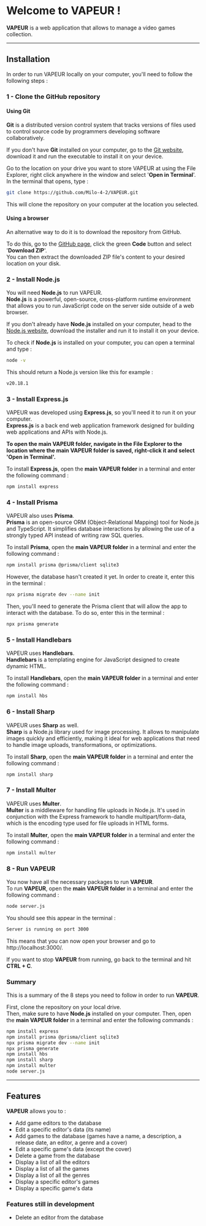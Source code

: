 # Welcome to **VAPEUR** !  
**VAPEUR** is a web application that allows to manage a video games collection.

---

## Installation

In order to run VAPEUR locally on your computer, you'll need to follow the following steps :

### 1 - Clone the GitHub repository

#### Using Git

**Git** is a distributed version control system that tracks versions of files used to control source code by programmers developing software collaboratively.

If you don't have **Git** installed on your computer, go to the [Git website](https://git-scm.com/), download it and run the executable to install it on your device.

Go to the location on your drive you want to store VAPEUR at using the File Explorer, right click anywhere in the window and select '**Open in Terminal**'. In the terminal that opens, type :

```bash
git clone https://github.com/Milo-4-2/VAPEUR.git
```

This will clone the repository on your computer at the location you selected.

#### Using a browser

An alternative way to do it is to download the repository from GitHub.

To do this, go to the [GitHub page](https://github.com/Milo-4-2/VAPEUR.git), click the green **Code** button and select '**Download ZIP**'.  
You can then extract the downloaded ZIP file's content to your desired location on your disk.

### 2 - Install Node.js

You will need **Node.js** to run VAPEUR.  
**Node.js** is a powerful, open-source, cross-platform runtime environment that allows you to run JavaScript code on the server side outside of a web browser.

If you don't already have **Node.js** installed on your computer, head to the [Node.js website](https://nodejs.org/en), download the installer and run it to install it on your device.

To check if **Node.js** is installed on your computer, you can open a terminal and type :

```bash
node -v
```

This should return a Node.js version like this for example : 

```bash
v20.18.1
```

### 3 - Install Express.js

VAPEUR was developed using **Express.js**, so you'll need it to run it on your computer.  
**Express.js** is a back end web application framework designed for building web applications and APIs with Node.js.

**To open the main VAPEUR folder, navigate in the File Explorer to the location where the main VAPEUR folder is saved, right-click it and select 'Open in Terminal'.** 

To install **Express.js**, open the **main VAPEUR folder** in a terminal and enter the following command :



```bash
npm install express
```

### 4 - Install Prisma

VAPEUR also uses **Prisma**.  
**Prisma** is an open-source ORM (Object-Relational Mapping) tool for Node.js and TypeScript. It simplifies database interactions by allowing the use of a strongly typed API instead of writing raw SQL queries.

To install **Prisma**, open the **main VAPEUR folder** in a terminal and enter the following command :

```bash
npm install prisma @prisma/client sqlite3
```

However, the database hasn't created it yet. In order to create it, enter this in the terminal :

```bash
npx prisma migrate dev --name init
```

Then, you'll need to generate the Prisma client that will allow the app to interact with the database. To do so, enter this in the terminal :

```bash
npx prisma generate
```

### 5 - Install Handlebars

VAPEUR uses **Handlebars**.  
**Handlebars** is a templating engine for JavaScript designed to create dynamic HTML.

To install **Handlebars**, open the **main VAPEUR folder** in a terminal and enter the following command :

```bash
npm install hbs
```

### 6 - Install Sharp

VAPEUR uses **Sharp** as well.  
**Sharp** is a Node.js library used for image processing. It allows to manipulate images quickly and efficiently, making it ideal for web applications that need to handle image uploads, transformations, or optimizations.

To install **Sharp**, open the **main VAPEUR folder** in a terminal and enter the following command :

```bash
npm install sharp
```

### 7 - Install Multer

VAPEUR uses **Multer**.  
**Multer** is a middleware for handling file uploads in Node.js. It's used in conjunction with the Express framework to handle multipart/form-data, which is the encoding type used for file uploads in HTML forms.

To install **Multer**, open the **main VAPEUR folder** in a terminal and enter the following command :

```bash
npm install multer
```

### 8 - Run VAPEUR

You now have all the necessary packages to run **VAPEUR**.  
To run **VAPEUR**, open the **main VAPEUR folder** in a terminal and enter the following command :

```bash
node server.js
```

You should see this appear in the terminal :

```bash
Server is running on port 3000
```

This means that you can now open your browser and go to http://localhost:3000/.  

If you want to stop **VAPEUR** from running, go back to the terminal and hit **CTRL + C**.

### Summary

This is a summary of the 8 steps you need to follow in order to run **VAPEUR**.

First, clone the repository on your local drive.  
Then, make sure to have **Node.js** installed on your computer.
Then, open the **main VAPEUR folder** in a terminal and enter the following commands :

```bash
npm install express
npm install prisma @prisma/client sqlite3
npx prisma migrate dev --name init
npx prisma generate
npm install hbs
npm install sharp
npm install multer
node server.js
```

---

## Features

**VAPEUR** allows you to :

* Add game editors to the database
* Edit a specific editor's data (its name)
* Add games to the database (games have a name, a description, a release date, an editor, a genre and a cover)
* Edit a specific game's data (except the cover)
* Delete a game from the database
* Display a list of all the editors
* Display a list of all the games
* Display a list of all the genres
* Display a specific editor's games
* Display a specific game's data

### Features still in development

* Delete an editor from the database
